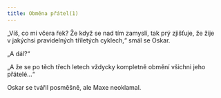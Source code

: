 ```yaml
---
title: Obměna přátel(1)
---
```


„Víš, co mi včera řek? Že když se nad tím zamyslí, tak prý zjišťuje, že žije v jakýchsi pravidelných tříletých cyklech,“ smál se Oskar.

  

„A dál?“

„A že se po těch třech letech vždycky kompletně obmění všichni jeho přátelé…“

Oskar se tvářil posměšně, ale Maxe neoklamal.
